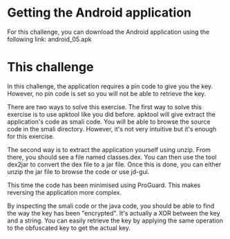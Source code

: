 # Getting the Android application

For this challenge, you can download the Android application using the following link: android_05.apk

# This challenge

In this challenge, the application requires a pin code to give you the key. However, no pin code is set so you will not be able to retrieve the key.

There are two ways to solve this exercise. The first way to solve this exercise is to use apktool like you did before. apktool will give extract the application's code as smali code. You will be able to browse the source code in the smali directory. However, it's not very intuitive but it's enough for this exercise.

The second way is to extract the application yourself using unzip. From there, you should see a file named classes.dex. You can then use the tool dex2jar to convert the dex file to a jar file. Once this is done, you can either unzip the jar file to browse the code or use jd-gui.

This time the code has been minimised using ProGuard. This makes reversing the application more complex.

By inspecting the smali code or the java code, you should be able to find the way the key has been "encrypted". It's actually a XOR between the key and a string. You can easily retrieve the key by applying the same operation to the obfuscated key to get the actual key.
